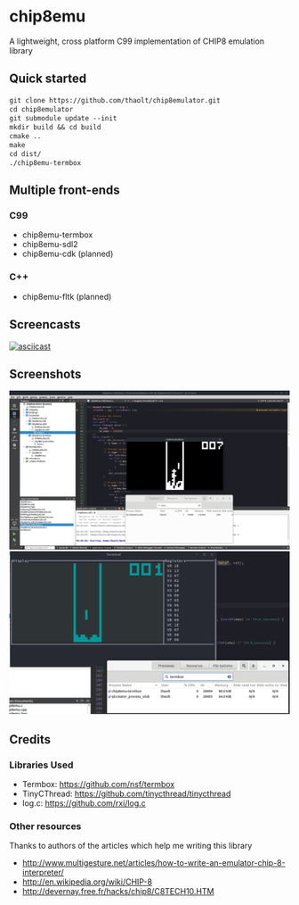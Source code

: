 # chip8emu

A lightweight, cross platform C99 implementation of CHIP8 emulation library

## Quick started

```
git clone https://github.com/thaolt/chip8emulator.git
cd chip8emulator
git submodule update --init
mkdir build && cd build
cmake ..
make
cd dist/
./chip8emu-termbox
```

## Multiple front-ends

### C99

* chip8emu-termbox
* chip8emu-sdl2
* chip8emu-cdk (planned)

### C++

* chip8emu-fltk (planned)

## Screencasts

[![asciicast](https://asciinema.org/a/241423.svg)](https://asciinema.org/a/241423)

## Screenshots

![sdl_basic_frontend](docs/img/sdl_basic_front_end.png)
![termbox_frontend](docs/img/termbox_frontend.png)

## Credits

### Libraries Used

* Termbox: https://github.com/nsf/termbox
* TinyCThread: https://github.com/tinycthread/tinycthread
* log.c: https://github.com/rxi/log.c

### Other resources

Thanks to authors of the articles which help me writing this library

* http://www.multigesture.net/articles/how-to-write-an-emulator-chip-8-interpreter/
* http://en.wikipedia.org/wiki/CHIP-8
* http://devernay.free.fr/hacks/chip8/C8TECH10.HTM
